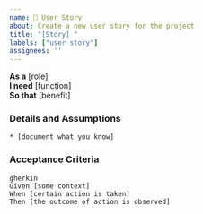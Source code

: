 ```yaml
---
name: 🧾 User Story
about: Create a new user story for the project
title: "[Story] "
labels: ["user story"]
assignees: ''
---
```


**As a** [role]  
**I need** [function]  
**So that** [benefit]  
      
### Details and Assumptions
    * [document what you know]      
### Acceptance Criteria     
    gherkin 
    Given [some context]
    When [certain action is taken]
    Then [the outcome of action is observed]
